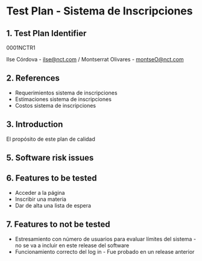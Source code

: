 # Test Plan - Sistema de Inscripciones

## 1. Test Plan Identifier

0001NCTR1

Ilse Córdova - ilse@nct.com /
Montserrat Olivares - montseO@nct.com

## 2. References

* Requerimientos sistema de inscripciones
* Estimaciones sistema de inscripciones
* Costos sistema de inscripciones

## 3. Introduction

El propósito de este plan de calidad 

## 5. Software risk issues

## 6. Features to be tested

* Acceder a la página
* Inscribir una materia
* Dar de alta una lista de espera

## 7. Features to not be tested

* Estresamiento con número de usuarios para evaluar límites del sistema - no se va a incluir en este release del software
* Funcionamiento correcto del log in - Fue probado en un release anterior


